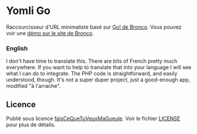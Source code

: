 # Yomli Go
Raccourcisseur d’URL minimaliste basé sur [Go! de Bronco](http://warriordudimanche.net/article720/go-un-raccourcisseur-d-url). Vous pouvez voir une [démo sur le site de Bronco](http://go.warriordudimanche.net/).

### English

I don't have time to translate this. There are bits of French pretty much everywhere. If you want to help to translate that into your language I will see what I can do to integrate. The PHP code is straightforward, and easily understood, though. It's not a super duper project, just a good-enough app, modified "à l'arrache".

## Licence

Publié sous licence [faisCeQueTuVeuxMaGueule](http://www.wtfpl.net/). Voir le fichier [LICENSE](LICENSE) pour plus de détails.

